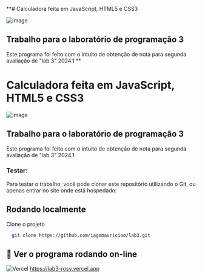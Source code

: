**# Calculadora feita em JavaScript, HTML5 e CSS3

![image](https://github.com/iagomauricioo/trabalho-lab3/assets/118476701/72ae99c9-90b4-47b2-aed8-f0a7d894a7c0)

## Trabalho para o laboratório de programação 3
Este programa foi feito com o intuito de obtenção de nota para segunda avaliação de "lab 3" 2024.1
**
# Calculadora feita em JavaScript, HTML5 e CSS3

![image](https://github.com/iagomauricioo/trabalho-lab3/assets/118476701/72ae99c9-90b4-47b2-aed8-f0a7d894a7c0)

## Trabalho para o laboratório de programação 3
Este programa foi feito com o intuito de obtenção de nota para segunda avaliação de "lab 3" 2024.1

### Testar:
Para testar o trabalho, você pode clonar este repositório utilizando o Git, ou apenas entrar no site onde está hospedado:



## Rodando localmente

Clone o projeto

```bash
  git clone https://github.com/iagomauricioo/lab3.git
```




## 🔗 Ver o programa rodando on-line
![Vercel](https://img.shields.io/badge/Vercel-%23000000.svg?logo=vercel&logoColor=white) https://lab3-rosy.vercel.app
